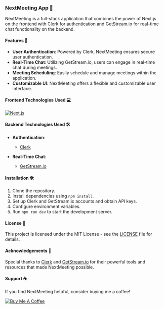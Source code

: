 ### NextMeeting App 📅

NextMeeting is a full-stack application that combines the power of Next.js on the frontend with Clerk for authentication and GetStream.io for real-time chat functionality on the backend.

#### Features 🚀

- **User Authentication**: Powered by Clerk, NextMeeting ensures secure user authentication.
- **Real-Time Chat**: Utilizing GetStream.io, users can engage in real-time chat during meetings.
- **Meeting Scheduling**: Easily schedule and manage meetings within the application.
- **Customizable UI**: NextMeeting offers a flexible and customizable user interface.

#### Frontend Technologies Used 💻

[![Next.js](nextjs_logo.png)](https://nextjs.org/)

#### Backend Technologies Used 🛠️

- **Authentication**:
  - [Clerk](https://clerk.dev/)

- **Real-Time Chat**:
  - [GetStream.io](https://getstream.io/)

#### Installation 🛠️

1. Clone the repository.
2. Install dependencies using `npm install`.
3. Set up Clerk and GetStream.io accounts and obtain API keys.
4. Configure environment variables.
5. Run `npm run dev` to start the development server.

#### License 📝

This project is licensed under the MIT License - see the [LICENSE](LICENSE) file for details.

#### Acknowledgements 🙏

Special thanks to [Clerk](https://clerk.dev/) and [GetStream.io](https://getstream.io/) for their powerful tools and resources that made NextMeeting possible.

#### Support ☕

If you find NextMeeting helpful, consider buying me a coffee!

[![Buy Me A Coffee](buymeacoffee.png)](https://www.buymeacoffee.com/raghuvaranl)
